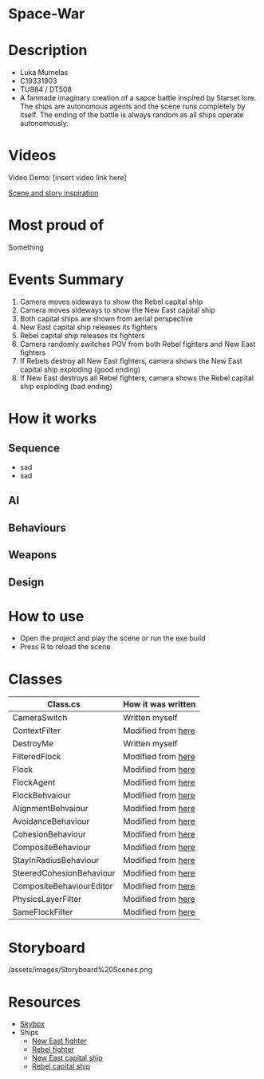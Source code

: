 # Space-War
# Description
- Luka Mumelas
- C19331903
- TU984 / DT508
- A fanmade imaginary creation of a sapce battle inspired by Starset lore. The ships are autonomous agents and the scene runs completely by itself. The ending of the battle is always random as all ships operate autonomously.

# Videos
Video Demo:
[insert video link here]

[Scene and story inspiration](https://www.youtube.com/watch?v=-u4AwQGLEsE)

# Most proud of
Something

# Events Summary
1. Camera moves sideways to show the Rebel capital ship
2. Camera moves sideways to show the New East capital ship
3. Both capital ships are shown from aerial perspective
4. New East capital ship releases its fighters
5. Rebel capital ship releases its fighters
6. Camera randomly switches POV from both Rebel fighters and New East fighters
7. If Rebels destroy all New East fighters, camera shows the New East capital ship exploding (good ending)
8. If New East destroys all Rebel fighters, camera shows the Rebel capital ship exploding (bad ending)

# How it works
## Sequence
- sad
- sad

## AI

## Behaviours

## Weapons

## Design

# How to use
- Open the project and play the scene or run the exe build
- Press R to reload the scene

# Classes
| Class.cs | How it was written |
| --- | --- |
| CameraSwitch | Written myself |
| ContextFilter | Modified from [here](https://www.youtube.com/watch?v=mjKINQigAE4&list=PL5KbKbJ6Gf99UlyIqzV1UpOzseyRn5H1d) |
| DestroyMe | Written myself |
| FilteredFlock | Modified from [here](https://www.youtube.com/watch?v=mjKINQigAE4&list=PL5KbKbJ6Gf99UlyIqzV1UpOzseyRn5H1d) |
| Flock | Modified from [here](https://www.youtube.com/watch?v=mjKINQigAE4&list=PL5KbKbJ6Gf99UlyIqzV1UpOzseyRn5H1d) |
| FlockAgent | Modified from [here](https://www.youtube.com/watch?v=mjKINQigAE4&list=PL5KbKbJ6Gf99UlyIqzV1UpOzseyRn5H1d) |
| FlockBehvaiour | Modified from [here](https://www.youtube.com/watch?v=mjKINQigAE4&list=PL5KbKbJ6Gf99UlyIqzV1UpOzseyRn5H1d) |
| AlignmentBehvaiour | Modified from [here](https://www.youtube.com/watch?v=mjKINQigAE4&list=PL5KbKbJ6Gf99UlyIqzV1UpOzseyRn5H1d) |
| AvoidanceBehaviour | Modified from [here](https://www.youtube.com/watch?v=mjKINQigAE4&list=PL5KbKbJ6Gf99UlyIqzV1UpOzseyRn5H1d) |
| CohesionBehaviour | Modified from [here](https://www.youtube.com/watch?v=mjKINQigAE4&list=PL5KbKbJ6Gf99UlyIqzV1UpOzseyRn5H1d) |
| CompositeBehaviour | Modified from [here](https://www.youtube.com/watch?v=mjKINQigAE4&list=PL5KbKbJ6Gf99UlyIqzV1UpOzseyRn5H1d) |
| StayInRadiusBehaviour | Modified from [here](https://www.youtube.com/watch?v=mjKINQigAE4&list=PL5KbKbJ6Gf99UlyIqzV1UpOzseyRn5H1d) |
| SteeredCohesionBehaviour | Modified from [here](https://www.youtube.com/watch?v=mjKINQigAE4&list=PL5KbKbJ6Gf99UlyIqzV1UpOzseyRn5H1d) |
| CompositeBehaviourEditor | Modified from [here](https://www.youtube.com/watch?v=mjKINQigAE4&list=PL5KbKbJ6Gf99UlyIqzV1UpOzseyRn5H1d) |
| PhysicsLayerFilter | Modified from [here](https://www.youtube.com/watch?v=mjKINQigAE4&list=PL5KbKbJ6Gf99UlyIqzV1UpOzseyRn5H1d) |
| SameFlockFilter | Modified from [here](https://www.youtube.com/watch?v=mjKINQigAE4&list=PL5KbKbJ6Gf99UlyIqzV1UpOzseyRn5H1d) |

# Storyboard
/assets/images/Storyboard%20Scenes.png

# Resources
- [Skybox](https://assetstore.unity.com/packages/2d/textures-materials/sky/free-skyboxes-space-178953)
- Ships
  - [New East fighter](https://sketchfab.com/3d-models/isu-70-3e861556f3674efc802d6cd4ee2e6feb)
  - [Rebel fighter](https://sketchfab.com/3d-models/pirate-hunter-d8c7df95b9614390bc4d907172cd3e9d)
  - [New East capital ship](https://sketchfab.com/3d-models/procedural-spaceship-eb8377b30bfd419583d935e6a7dba45a)
  - [Rebel capital ship](https://sketchfab.com/3d-models/mothership-896f36009f2d41878d01a855ae09eb12)
